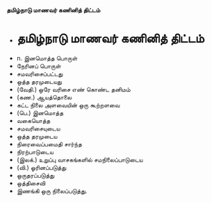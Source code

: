 **தமிழ்நாடு மாணவர் கணினித் திட்டம்**
- # தமிழ்நாடு மாணவர் கணினித் திட்டம்
- n. இனமொத்த பொருள்
- நேரினப் பொருள்
- சமவரிசைப்பட்டது
- ஒத்த தரமுடையது
- (வேதி.) ஒரே வரிசை எண் கொண்ட தனிமம்
- (கண.) ஆயத்தொலை
- கட்ட நிலை அளவையின் ஒரு கூற்றளவை
- (பெ.) இனமொத்த
- வகையொத்த
- சமவரிசையுடைய
- ஒத்த தரமுடைய
- நிரைவைப்பமைதி சார்ந்த
- நிரற்பாடுடைய
- (இலக்.) உறுப்பு வாசகங்களில் சமநிலைப்பாடுடைய
- (வி.) ஓரினப்படுத்து
- ஒருதரப்படுத்து
- ஒத்திசைவி
- இணங்கி ஒரு நிலைப்படுத்து.

